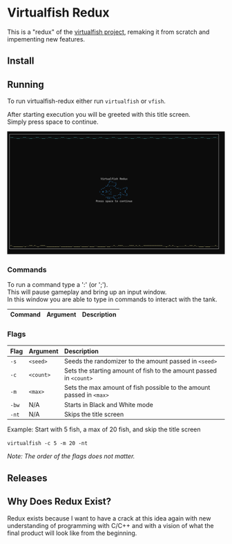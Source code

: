 # Virtualfish Redux
This is a "redux" of the [virtualfish project](https://www.github.com/kirkseytc/virtualfish), remaking it from scratch and impementing new features.

## Install

## Running
To run virtualfish-redux either run `virtualfish` or `vfish`.

After starting execution you will be greeted with this title screen.  
Simply press space to continue.

![Screenshot of the Title Screen](imgs/title_screen.png)

### Commands
To run a command type a ':' (or ';').  
This will pause gameplay and bring up an input window.  
In this window you are able to type in commands to interact with the tank.  

|Command|Argument|Description|
|:-|:-|:-|

### Flags
|Flag|Argument|Description|
|:-|:-|:-|
|`-s`|`<seed>`|Seeds the randomizer to the amount passed in `<seed>`|
|`-c`|`<count>`|Sets the starting amount of fish to the amount passed in `<count>`|
|`-m`|`<max>`|Sets the max amount of fish possible to the amount passed in `<max>`|
|`-bw`|N/A|Starts in Black and White mode|
|`-nt`|N/A|Skips the title screen|

Example: 
Start with 5 fish, a max of 20 fish, and skip the title screen

`virtualfish -c 5 -m 20 -nt` 

_Note: The order of the flags does not matter._

## Releases

## Why Does Redux Exist?
Redux exists because I want to have a crack at this idea again with
new understanding of programming with C/C++ and with a vision of 
what the final product will look like from the beginning.

